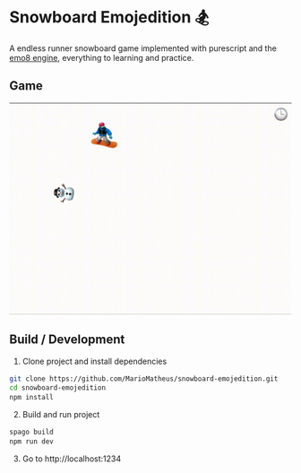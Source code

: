 # Snowboard Emojedition 🏂

A endless runner snowboard game implemented with purescript and the [emo8 engine](https://github.com/opyapeus/purescript-emo8), everything to learning and practice.

## Game

<p align="center">
    <img src="assets/snowboarding.gif">
</p>

## Build / Development

1. Clone project and install dependencies

```sh
git clone https://github.com/MarioMatheus/snowboard-emojedition.git
cd snowboard-emojedition
npm install
```

2. Build and run project

```sh
spago build
npm run dev
```

3. Go to http://localhost:1234
